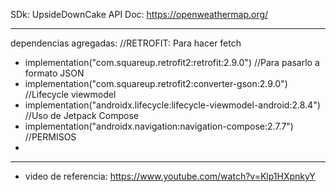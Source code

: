 SDk: UpsideDownCake
API Doc: https://openweathermap.org/

---
dependencias agregadas:
//RETROFIT: Para hacer fetch
- implementation("com.squareup.retrofit2:retrofit:2.9.0")
//Para pasarlo a formato JSON
- implementation("com.squareup.retrofit2:converter-gson:2.9.0")
//Lifecycle viewmodel
- implementation("androidx.lifecycle:lifecycle-viewmodel-android:2.8.4")
//Uso de Jetpack Compose
- implementation("androidx.navigation:navigation-compose:2.7.7")
//PERMISOS
- <uses-permission android:name="android.permission.INTERNET" />

----

- video de referencia: https://www.youtube.com/watch?v=Klp1HXpnkyY